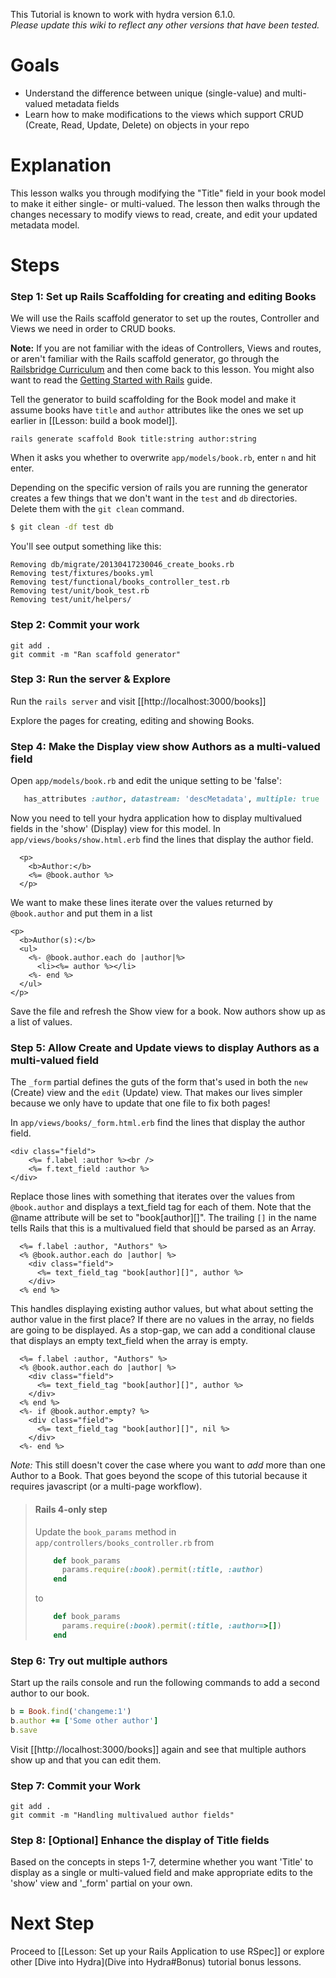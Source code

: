 This Tutorial is known to work with hydra version 6.1.0.  
_Please update this wiki to reflect any other versions that have been tested._

# Goals

- Understand the difference between unique (single-value) and multi-valued metadata fields
- Learn how to make modifications to the views which support CRUD (Create, Read, Update, Delete) on objects in your repo

# Explanation

This lesson walks you through modifying the "Title" field in your book model to make it either single- or multi-valued.  The lesson then walks through the changes necessary to modify views to read, create, and edit your updated metadata model.

# Steps


### Step 1: Set up Rails Scaffolding for creating and editing Books

We will use the Rails scaffold generator to set up the routes, Controller and Views we need in order to CRUD books.  

**Note:** If you are not familiar with the ideas of Controllers, Views and routes, or aren't familiar with the Rails scaffold generator, go through the [Railsbridge Curriculum](http://curriculum.railsbridge.org/curriculum/curriculum) and then come back to this lesson.  You might also want to read the [Getting Started with Rails](http://guides.rubyonrails.org/getting_started.html) guide.

Tell the generator to build scaffolding for the Book model and make it assume books have `title` and `author` attributes like the ones we set up earlier in [[Lesson: build a book model]].
```text
rails generate scaffold Book title:string author:string
```

When it asks you whether to overwrite `app/models/book.rb`, enter `n` and hit enter.  

Depending on the specific version of rails you are running the generator creates a few things that we don't want in the `test` and `db` directories.  Delete them with the `git clean` command.

```bash
$ git clean -df test db
```
You'll see output something like this:
```text
Removing db/migrate/20130417230046_create_books.rb
Removing test/fixtures/books.yml
Removing test/functional/books_controller_test.rb
Removing test/unit/book_test.rb
Removing test/unit/helpers/
```

### Step 2: Commit your work

```text
git add .
git commit -m "Ran scaffold generator"
```

### Step 3: Run the server & Explore

Run the `rails server` and visit [[http://localhost:3000/books]]

Explore the pages for creating, editing and showing Books.  

### Step 4: Make the Display view show Authors as a multi-valued field

Open `app/models/book.rb` and edit the unique setting to be 'false':

```ruby
   has_attributes :author, datastream: 'descMetadata', multiple: true
```

Now you need to tell your hydra application how to display multivalued fields in the 'show' (Display) view for this model. 
In `app/views/books/show.html.erb` find the lines that display the author field.
```erb
  <p>
    <b>Author:</b>
    <%= @book.author %>
  </p>
```

We want to make these lines iterate over the values returned by `@book.author` and put them in a list
```erb
<p>
  <b>Author(s):</b>
  <ul>
    <%- @book.author.each do |author|%>
      <li><%= author %></li>
    <%- end %>
  </ul>
</p>
```

Save the file and refresh the Show view for a book.  Now authors show up as a list of values.

### Step 5: Allow Create and Update views to display Authors as a multi-valued field

The `_form` partial defines the guts of the form that's used in both the `new` (Create) view and the `edit` (Update) view.  That makes our lives simpler because we only have to update that one file to fix both pages!

In `app/views/books/_form.html.erb` find the lines that display the author field.

```erb
<div class="field">
    <%= f.label :author %><br />
    <%= f.text_field :author %>
</div>
```

Replace those lines with something that iterates over the values from `@book.author` and displays a text_field tag for each of them.  Note that the @name attribute will be set to "book[author][]".  The trailing `[]` in the name tells Rails that this is a multivalued field that should be parsed as an Array.
```erb
  <%= f.label :author, "Authors" %>
  <% @book.author.each do |author| %>
    <div class="field">
      <%= text_field_tag "book[author][]", author %>
    </div>
  <% end %> 
```

This handles displaying existing author values, but what about setting the author value in the first place?  If there are no values in the array, no fields are going to be displayed.  As a stop-gap, we can add a conditional clause that displays an empty text_field when the array is empty.

```erb
  <%= f.label :author, "Authors" %>
  <% @book.author.each do |author| %>
    <div class="field">
      <%= text_field_tag "book[author][]", author %>
    </div>
  <% end %> 
  <%- if @book.author.empty? %>
    <div class="field">
      <%= text_field_tag "book[author][]", nil %>
    </div>
  <%- end %>
```

*Note:* This still doesn't cover the case where you want to _add_ more than one Author to a Book.  That goes beyond the scope of this tutorial because it requires javascript (or a multi-page workflow).

> #### Rails 4-only step
>
> Update the `book_params` method in `app/controllers/books_controller.rb` from
> ```ruby
>     def book_params
>       params.require(:book).permit(:title, :author)
>     end
> ```
> to
> ```ruby
>     def book_params
>       params.require(:book).permit(:title, :author=>[])
>     end
> ```

### Step 6: Try out multiple authors

Start up the rails console and run the following commands to add a second author to our book.

```ruby
b = Book.find('changeme:1')
b.author += ['Some other author']
b.save
```

Visit [[http://localhost:3000/books]] again and see that multiple authors show up and that you can edit them.

### Step 7: Commit your Work

```text
git add .
git commit -m "Handling multivalued author fields"
```

### Step 8: [Optional] Enhance the display of Title fields

Based on the concepts in steps 1-7, determine whether you want 'Title' to display as a single or multi-valued field and make appropriate edits to the 'show' view and '_form' partial on your own.

# Next Step
Proceed to [[Lesson: Set up your Rails Application to use RSpec]] or explore other [Dive into Hydra](Dive into Hydra#Bonus) tutorial bonus lessons.